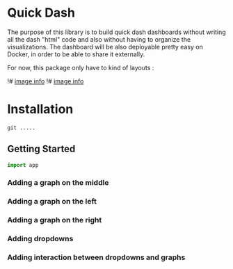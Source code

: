# Quick Dash 

The purpose of this library is to build quick dash dashboards
without writing all the dash "html" code and also without having
to organize the visualizations. The dashboard will be also deployable
pretty easy on Docker, in order to be able to share it externally.

For now, this package only have to kind of layouts :

!# [image info](./image/layout_1.png)
!# [image info](./image/layout_2.png)

# Installation

```shell
git .....
```
## Getting Started

```python
import app

```

### Adding a graph on the middle


### Adding a graph on the left


### Adding a graph on the right


### Adding dropdowns

### Adding interaction between dropdowns and graphs
